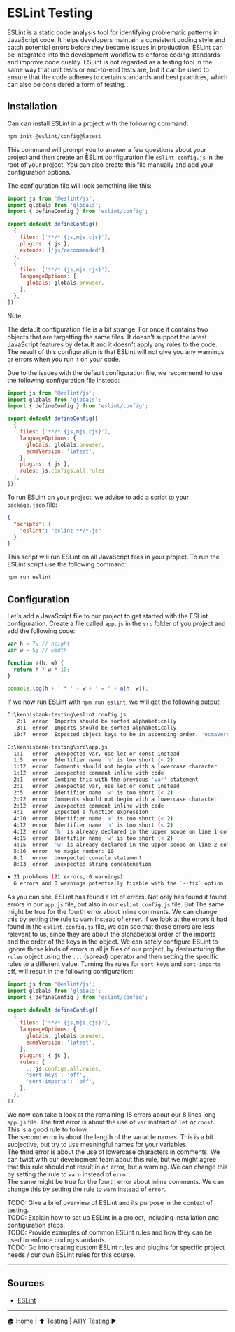 # ESLint Testing

ESLint is a static code analysis tool for identifying problematic patterns in JavaScript code. It helps developers
maintain a consistent coding style and catch potential errors before they become issues in production. ESLint can be
integrated into the development workflow to enforce coding standards and improve code quality. ESLint is not regarded as
a testing tool in the same way that unit tests or end-to-end tests are, but it can be used to ensure that the code
adheres to certain standards and best practices, which can also be considered a form of testing.

## Installation

Can can install ESLint in a project with the following command:

```bash
npm init @eslint/config@latest
```

This command will prompt you to answer a few questions about your project and then create an ESLint configuration file
`eslint.config.js` in the root of your project. You can also create this file manually and add your configuration
options.

The configuration file will look something like this:

```javascript
import js from '@eslint/js';
import globals from 'globals';
import { defineConfig } from 'eslint/config';

export default defineConfig([
  {
    files: ['**/*.{js,mjs,cjs}'],
    plugins: { js },
    extends: ['js/recommended'],
  },
  {
    files: ['**/*.{js,mjs,cjs}'],
    languageOptions: {
      globals: globals.browser,
    },
  },
]);
```

> [!NOTE]
>
> The default configuration file is a bit strange. For once it contains two objects that are targetting the same files.
> It doesn't support the latest JavaScript features by default and it doesn't apply any rules to the code. The result of
> this configuration is that ESLint will not give you any warnings or errors when you run it on your code.

Due to the issues with the default configuration file, we recommend to use the following configuration file instead:

```javascript
import js from '@eslint/js';
import globals from 'globals';
import { defineConfig } from 'eslint/config';

export default defineConfig([
  {
    files: ['**/*.{js,mjs,cjs}'],
    languageOptions: {
      globals: globals.browser,
      ecmaVersion: 'latest',
    },
    plugins: { js },
    rules: js.configs.all.rules,
  },
]);
```

To run ESLint on your project, we advise to add a script to your `package.json` file:

```json
{
  "scripts": {
    "eslint": "eslint **/*.js"
  }
}
```

This script will run ESLint on all JavaScript files in your project. To run the ESLint script use the following command:

```bash
npm run eslint
```

## Configuration

Let's add a JavaScript file to our project to get started with the ESLint configuration. Create a file called `app.js`
in the `src` folder of you project and add the following code:

```javascript
var h = 7; // height
var w = 5; // width

function a(h, w) {
  return h * w * 10;
}

console.log(h + ' * ' + w + ' = ' + a(h, w));
```

If we now run ESLint with `npm run eslint`, we will get the following output:

```bash
C:\kennisbank-testing\eslint.config.js
   2:1  error  Imports should be sorted alphabetically                                                  sort-imports
   3:1  error  Imports should be sorted alphabetically                                                  sort-imports
  10:7  error  Expected object keys to be in ascending order. 'ecmaVersion' should be before 'globals'  sort-keys

C:\kennisbank-testing\src\app.js
  1:1   error  Unexpected var, use let or const instead                       no-var
  1:5   error  Identifier name 'h' is too short (< 2)                         id-length
  1:12  error  Comments should not begin with a lowercase character           capitalized-comments
  1:12  error  Unexpected comment inline with code                            no-inline-comments
  2:1   error  Combine this with the previous 'var' statement                 one-var
  2:1   error  Unexpected var, use let or const instead                       no-var
  2:5   error  Identifier name 'w' is too short (< 2)                         id-length
  2:12  error  Comments should not begin with a lowercase character           capitalized-comments
  2:12  error  Unexpected comment inline with code                            no-inline-comments
  4:1   error  Expected a function expression                                 func-style
  4:10  error  Identifier name 'a' is too short (< 2)                         id-length
  4:12  error  Identifier name 'h' is too short (< 2)                         id-length
  4:12  error  'h' is already declared in the upper scope on line 1 column 5  no-shadow
  4:15  error  Identifier name 'w' is too short (< 2)                         id-length
  4:15  error  'w' is already declared in the upper scope on line 2 column 5  no-shadow
  5:16  error  No magic number: 10                                            no-magic-numbers
  8:1   error  Unexpected console statement                                   no-console
  8:13  error  Unexpected string concatenation                                prefer-template

✖ 21 problems (21 errors, 0 warnings)
  6 errors and 0 warnings potentially fixable with the `--fix` option.
```

As you can see, ESLint has found a lot of errors. Not only has found it found errors in our `app.js` file, but also in
our `eslint.config.js` file. But The same might be true for the fourth error about inline comments. We can change this
by setting the rule to `warn` instead of `error`. if we look at the errors it had found in the `eslint.config.js` file,
we can see that those errors are less relevant to us, since they are about the alphabetical order of the imports and the
order of the keys in the object. We can safely configure ESLint to ignore those kinds of errors in all js files of our
project, by destructuring the `rules` object using the `...` (spread) operator and then setting the specific rules to a
different value. Turning the rules for `sort-keys` and `sort-imports` off, will result in the following configuration:

```javascript
import js from '@eslint/js';
import globals from 'globals';
import { defineConfig } from 'eslint/config';

export default defineConfig([
  {
    files: ['**/*.{js,mjs,cjs}'],
    languageOptions: {
      globals: globals.browser,
      ecmaVersion: 'latest',
    },
    plugins: { js },
    rules: {
      ...js.configs.all.rules,
      'sort-keys': 'off',
      'sort-imports': 'off',
    },
  },
]);
```

We now can take a look at the remaining 18 errors about our 8 lines long `app.js` file. The first error is about the use
of `var` instead of `let` or `const`. This is a good rule to follow.  
The second error is about the length of the variable names. This is a bit subjective, but try to use meaningful names
for your variables.  
The third error is about the use of lowercase characters in comments. We can twist with our development team about this
rule, but we might agree that this rule should not result in an error, but a warning. We can change this by setting the
rule to `warn` instead of `error`.  
The same might be true for the fourth error about inline comments. We can change this by setting the rule to `warn`
instead of `error`.

TODO: Give a brief overview of ESLint and its purpose in the context of testing.  
TODO: Explain how to set up ESLint in a project, including installation and configuration steps.  
TODO: Provide examples of common ESLint rules and how they can be used to enforce coding standards.  
TODO: Go into creating custom ESLint rules and plugins for specific project needs / our own ESLint rules for this
course.

---

## Sources

- [ESLint](https://eslint.org/)

---

:house: [Home](../README.md) | :arrow_up: [Testing](./README.md) | [A11Y Testing](./a11y-testing.md) :arrow_forward:

```

```
